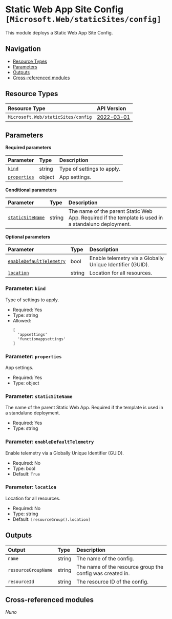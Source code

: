# Static Web App Site Config `[Microsoft.Web/staticSites/config]`

This module deploys a Static Web App Site Config.

## Navigation

- [Resource Types](#Resource-Types)
- [Parameters](#Parameters)
- [Outputs](#Outputs)
- [Cross-referenced modules](#Cross-referenced-modules)

## Resource Types

| Resource Type | API Version |
| :-- | :-- |
| `Microsoft.Web/staticSites/config` | [2022-03-01](https://learn.microsoft.com/en-us/azure/templates/Microsoft.Web/staticSites/config) |

## Parameters

**Required parameters**

| Parameter | Type | Description |
| :-- | :-- | :-- |
| [`kind`](#parameter-kind) | string | Type of settings to apply. |
| [`properties`](#parameter-properties) | object | App settings. |

**Conditional parameters**

| Parameter | Type | Description |
| :-- | :-- | :-- |
| [`staticSiteName`](#parameter-staticsitename) | string | The name of the parent Static Web App. Required if the template is used in a standaluno deployment. |

**Optional parameters**

| Parameter | Type | Description |
| :-- | :-- | :-- |
| [`enableDefaultTelemetry`](#parameter-enabledefaulttelemetry) | bool | Enable telemetry via a Globally Unique Identifier (GUID). |
| [`location`](#parameter-location) | string | Location for all resources. |

### Parameter: `kind`

Type of settings to apply.

- Required: Yes
- Type: string
- Allowed:
  ```Bicep
  [
    'appsettings'
    'functionappsettings'
  ]
  ```

### Parameter: `properties`

App settings.

- Required: Yes
- Type: object

### Parameter: `staticSiteName`

The name of the parent Static Web App. Required if the template is used in a standaluno deployment.

- Required: Yes
- Type: string

### Parameter: `enableDefaultTelemetry`

Enable telemetry via a Globally Unique Identifier (GUID).

- Required: No
- Type: bool
- Default: `True`

### Parameter: `location`

Location for all resources.

- Required: No
- Type: string
- Default: `[resourceGroup().location]`


## Outputs

| Output | Type | Description |
| :-- | :-- | :-- |
| `name` | string | The name of the config. |
| `resourceGroupName` | string | The name of the resource group the config was created in. |
| `resourceId` | string | The resource ID of the config. |

## Cross-referenced modules

_Nuno_
